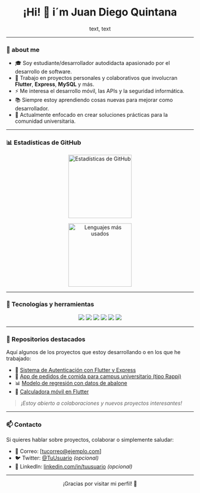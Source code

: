 <h1 align="center">¡Hi! 👋 i´m Juan Diego Quintana</h1>

<p align="center">
text, text
</p>

---

### 🚀  about me

- 🎓 Soy estudiante/desarrollador autodidacta apasionado por el desarrollo de software.
- 💼 Trabajo en proyectos personales y colaborativos que involucran **Flutter**, **Express**, **MySQL** y más.
- ⚡ Me interesa el desarrollo móvil, las APIs y la seguridad informática.
- 📚 Siempre estoy aprendiendo cosas nuevas para mejorar como desarrollador.
- 🧠 Actualmente enfocado en crear soluciones prácticas para la comunidad universitaria.

---

### 📊 Estadísticas de GitHub

<div align="center">

  <!-- Stats de actividad -->
  <img 
    src="https://github-readme-stats.vercel.app/api?username=Kintanuki&show_icons=true&include_all_commits=true&count_private=true&theme=dracula&hide_border=false" 
    height="170" 
    alt="Estadísticas de GitHub" 
  />

  <!-- Lenguajes más usados -->
  <img 
    src="https://github-readme-stats.vercel.app/api/top-langs?username=Kintanuki&layout=compact&langs_count=6&theme=dracula&hide_border=false" 
    height="170" 
    alt="Lenguajes más usados" 
  />

</div>

---



### 🔧 Tecnologías y herramientas

<p align="center">
  <img src="https://img.shields.io/badge/Dart-0175C2?style=for-the-badge&logo=dart&logoColor=white" />
  <img src="https://img.shields.io/badge/Flutter-02569B?style=for-the-badge&logo=flutter&logoColor=white" />
  <img src="https://img.shields.io/badge/Node.js-339933?style=for-the-badge&logo=node-dot-js&logoColor=white" />
  <img src="https://img.shields.io/badge/Express.js-000000?style=for-the-badge&logo=express&logoColor=white" />
  <img src="https://img.shields.io/badge/MySQL-00758F?style=for-the-badge&logo=mysql&logoColor=white" />
  <img src="https://img.shields.io/badge/Git-F05032?style=for-the-badge&logo=git&logoColor=white" />
</p>

---

### 📌 Repositorios destacados

Aquí algunos de los proyectos que estoy desarrollando o en los que he trabajado:

- 🔐 [Sistema de Autenticación con Flutter y Express](https://github.com/Kintanuki/flutter-auth-api)
- 🍔 [App de pedidos de comida para campus universitario (tipo Rappi)](https://github.com/Kintanuki/app-comida-campus)
- 📊 [Modelo de regresión con datos de abalone](https://github.com/Kintanuki/regresion-abalone)
- 🧮 [Calculadora móvil en Flutter](https://github.com/Kintanuki/calculadora-flutter)

> *¡Estoy abierto a colaboraciones y nuevos proyectos interesantes!*

---

### 📫 Contacto

Si quieres hablar sobre proyectos, colaborar o simplemente saludar:

- 💌 Correo: [tucorreo@ejemplo.com]
- 🐦 Twitter: [@TuUsuario](https://twitter.com/TuUsuario) *(opcional)*
- 💼 LinkedIn: [linkedin.com/in/tuusuario](https://linkedin.com/in/tuusuario) *(opcional)*

---

<p align="center">
  ¡Gracias por visitar mi perfil! 🌟
</p>
